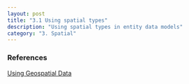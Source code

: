 ```yaml
---
layout: post
title: "3.1 Using spatial types"
description: "Using spatial types in entity data models"
category: "3. Spatial"
---
```


### References
[Using Geospatial Data](http://blogs.msdn.com/b/odatateam/archive/2011/10/17/using-geospatial-data.aspx)